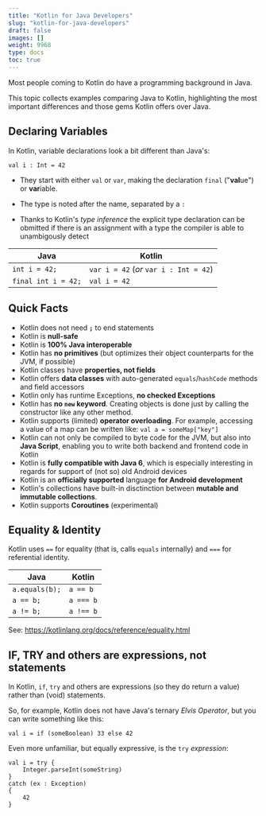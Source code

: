 ```yaml
---
title: "Kotlin for Java Developers"
slug: "kotlin-for-java-developers"
draft: false
images: []
weight: 9968
type: docs
toc: true
---
```


Most people coming to Kotlin do have a programming background in Java.

This topic collects examples comparing Java to Kotlin, highlighting the most important differences and those gems Kotlin offers over Java.

## Declaring Variables
In Kotlin, variable declarations look a bit different than Java's:

    val i : Int = 42

* They start with either `val` or `var`, making the declaration `final` ("**val**ue") or **var**iable.

* The type is noted after the name, separated by a `:`

* Thanks to Kotlin's *type inference* the explicit type declaration can be obmitted if there is an assignment with a type the compiler is able to unambigously detect

| Java | Kotlin |
| ------ | ------ |
| `int i = 42;`   | `var i = 42` (_or_ `var i : Int = 42`)  |
| `final int i = 42;`   | `val i = 42`   |



## Quick Facts
* Kotlin does not need **`;`** to end statements
* Kotlin is **null-safe**
* Kotlin is **100% Java interoperable**
* Kotlin has **no primitives** (but optimizes their object counterparts for the JVM, if possible)
* Kotlin classes have **properties, not fields**
* Kotlin offers **data classes** with auto-generated `equals`/`hashCode` methods and field accessors
* Kotlin only has runtime Exceptions, **no checked Exceptions**
* Kotlin has **no `new` keyword**. Creating objects is done just by calling the constructor like any other method.
* Kotlin supports (limited) **operator overloading**. For example, accessing a value of a map can be written like: `val a = someMap["key"]`
* Kotlin can not only be compiled to byte code for the JVM, but also into **Java Script**, enabling you to write both backend and frontend code in Kotlin
* Kotlin is **fully compatible with Java 6**, which is especially interesting in regards for support of (not so) old Android devices
* Kotlin is an **officially supported** language **for Android development**
* Kotlin's collections have built-in disctinction between **mutable and immutable collections**.
* Kotlin supports **Coroutines** (experimental)



## Equality & Identity
Kotlin uses `==` for equality (that is, calls `equals` internally) and `===` for referential identity.

| Java | Kotlin |
| ------ | ------ |
| `a.equals(b);`   | `a == b`   |
| `a == b;`   | `a === b`   |
| `a != b;`   | `a !== b`   |

See: https://kotlinlang.org/docs/reference/equality.html



## IF, TRY and others are expressions, not statements
In Kotlin, `if`, `try` and others are expressions (so they do return a value) rather than (void) statements.

So, for example, Kotlin does not have Java's ternary _Elvis Operator_, but you can write something like this:

    val i = if (someBoolean) 33 else 42

Even more unfamiliar, but equally expressive, is the `try` _expression_:

    val i = try {
        Integer.parseInt(someString)
    }
    catch (ex : Exception)
    {
        42
    }

